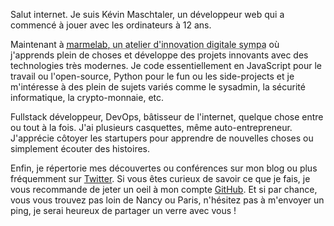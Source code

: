 Salut internet.
Je suis Kévin Maschtaler, un développeur web qui a commencé à jouer avec les ordinateurs à 12 ans.

Maintenant à <acronym title="On recrute !">[marmelab](http://www.marmelab.com), un atelier d'innovation digitale sympa</acronym> où j'apprends plein de choses et développe des projets innovants avec des technologies très modernes. Je code essentiellement en JavaScript pour le travail ou l'open-source, Python pour le fun ou les side-projects et je m'intéresse à des plein de sujets variés comme le sysadmin, la sécurité informatique, la crypto-monnaie, etc.

Fullstack développeur, DevOps, bâtisseur de l'internet, quelque chose entre ou tout à la fois. J'ai plusieurs casquettes, même auto-entrepreneur. J'apprécie côtoyer les startupers pour apprendre de nouvelles choses ou simplement écouter des histoires.

Enfin, je répertorie mes découvertes ou conférences sur mon blog ou plus fréquemment sur <a href="https://twitter.com/{{ site.twitter }}">Twitter</a>. Si vous êtes curieux de savoir ce que je fais, je vous recommande de jeter un oeil à mon compte <a href="https://github.com/{{ site.github }}">GitHub</a>. Et si par chance, vous vous trouvez pas loin de Nancy ou Paris, n'hésitez pas à m'envoyer un ping, je serai heureux de partager un verre avec vous !

